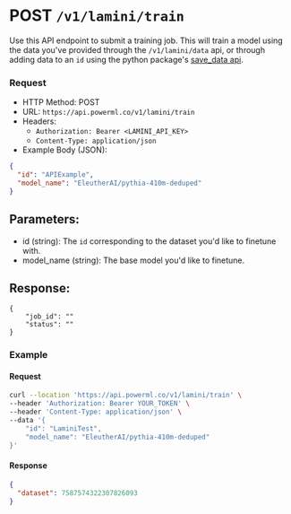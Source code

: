 # POST `/v1/lamini/train`

Use this API endpoint to submit a training job. This will train a model using the data you've provided through the `/v1/lamini/data` api, or through adding data to an `id` using the python package's [save_data api](/LLMEngine/save_data/).

### Request

- HTTP Method: POST
- URL: `https://api.powerml.co/v1/lamini/train`
- Headers:
  - `Authorization: Bearer <LAMINI_API_KEY>`
  - `Content-Type: application/json`
- Example Body (JSON):

```json
{
  "id": "APIExample",
  "model_name": "EleutherAI/pythia-410m-deduped"
}
```

## Parameters:

- id (string): The `id` corresponding to the dataset you'd like to finetune with.
- model_name (string): The base model you'd like to finetune.

## Response:

```
{
    "job_id": ""
    "status": ""
}
```

### Example

#### Request

```bash
curl --location 'https://api.powerml.co/v1/lamini/train' \
--header 'Authorization: Bearer YOUR_TOKEN' \
--header 'Content-Type: application/json' \
--data '{
    "id": "LaminiTest",
    "model_name": "EleutherAI/pythia-410m-deduped"
}'
```

#### Response

```json
{
  "dataset": 7587574322307826093
}
```
